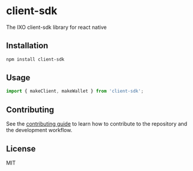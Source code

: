 # client-sdk

The IXO client-sdk library for react native

## Installation

```sh
npm install client-sdk
```

## Usage

```js
import { makeClient, makeWallet } from 'client-sdk';

```

## Contributing

See the [contributing guide](CONTRIBUTING.md) to learn how to contribute to the repository and the development workflow.

## License

MIT
